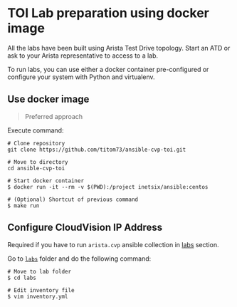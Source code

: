 # TOI Lab preparation using docker image

All the labs have been built using Arista Test Drive topology. Start an ATD or ask to your Arista representative to access to a lab.

To run labs, you can use either a docker container pre-configured or configure your system with Python and virtualenv.

## Use docker image

> Preferred approach

Execute command:

```shell
# Clone repository
git clone https://github.com/titom73/ansible-cvp-toi.git

# Move to directory
cd ansible-cvp-toi

# Start docker container
$ docker run -it --rm -v $(PWD):/project inetsix/ansible:centos

# (Optional) Shortcut of previous command
$ make run
```

## Configure CloudVision IP Address

Required if you have to run `arista.cvp` ansible collection in [labs](../labs) section.

Go to [`labs`](../labs/) folder and do the following command:

```shell
# Move to lab folder
$ cd labs

# Edit inventory file
$ vim inventory.yml
```
